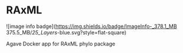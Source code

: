 # RAxML

![image info badge](https://img.shields.io/badge/ImageInfo-_378.1_MB 375.5_MB/_25_Layers_-blue.svg?style=flat-square)

Agave Docker app for RAxML phylo package
